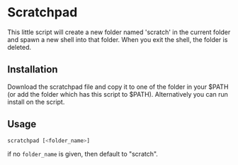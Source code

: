 Scratchpad 
==========


This little script will create a new folder named 'scratch' in the current folder and spawn a new 
shell into that folder. When you exit the shell, the folder is deleted. 


## Installation 

Download the scratchpad file and copy it to one of the folder in your $PATH (or add the folder which has this script to $PATH). 
Alternatively you can run install on the script. 


## Usage 

``` sh
scratchpad [<folder_name>]
```


if no `folder_name` is given, then default to "scratch". 



